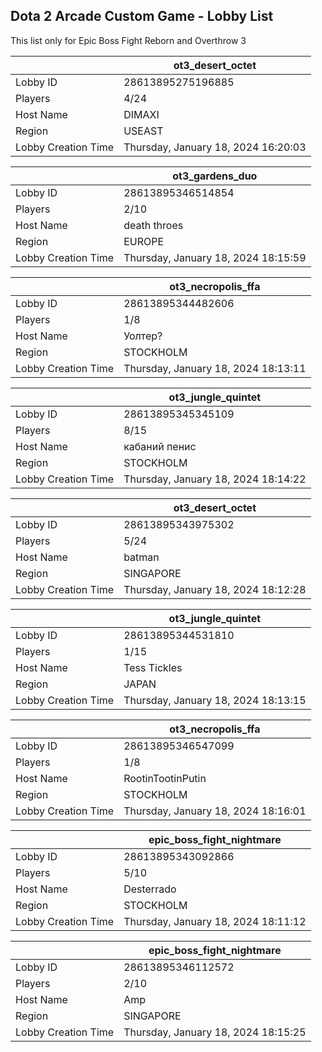 ## Dota 2 Arcade Custom Game - Lobby List

This list only for Epic Boss Fight Reborn and Overthrow 3

|  | ot3_desert_octet |
| ------ | ------ |
| Lobby ID | 28613895275196885 |
| Players | 4/24 |
| Host Name | DIMAXI |
| Region | USEAST |
| Lobby Creation Time | Thursday, January 18, 2024 16:20:03 |


|  | ot3_gardens_duo |
| ------ | ------ |
| Lobby ID | 28613895346514854 |
| Players | 2/10 |
| Host Name | death throes |
| Region | EUROPE |
| Lobby Creation Time | Thursday, January 18, 2024 18:15:59 |


|  | ot3_necropolis_ffa |
| ------ | ------ |
| Lobby ID | 28613895344482606 |
| Players | 1/8 |
| Host Name | Уолтер? |
| Region | STOCKHOLM |
| Lobby Creation Time | Thursday, January 18, 2024 18:13:11 |


|  | ot3_jungle_quintet |
| ------ | ------ |
| Lobby ID | 28613895345345109 |
| Players | 8/15 |
| Host Name | кабаний пенис |
| Region | STOCKHOLM |
| Lobby Creation Time | Thursday, January 18, 2024 18:14:22 |


|  | ot3_desert_octet |
| ------ | ------ |
| Lobby ID | 28613895343975302 |
| Players | 5/24 |
| Host Name | batman |
| Region | SINGAPORE |
| Lobby Creation Time | Thursday, January 18, 2024 18:12:28 |


|  | ot3_jungle_quintet |
| ------ | ------ |
| Lobby ID | 28613895344531810 |
| Players | 1/15 |
| Host Name | Tess Tickles |
| Region | JAPAN |
| Lobby Creation Time | Thursday, January 18, 2024 18:13:15 |


|  | ot3_necropolis_ffa |
| ------ | ------ |
| Lobby ID | 28613895346547099 |
| Players | 1/8 |
| Host Name | RootinTootinPutin |
| Region | STOCKHOLM |
| Lobby Creation Time | Thursday, January 18, 2024 18:16:01 |


|  | epic_boss_fight_nightmare |
| ------ | ------ |
| Lobby ID | 28613895343092866 |
| Players | 5/10 |
| Host Name | Desterrado |
| Region | STOCKHOLM |
| Lobby Creation Time | Thursday, January 18, 2024 18:11:12 |


|  | epic_boss_fight_nightmare |
| ------ | ------ |
| Lobby ID | 28613895346112572 |
| Players | 2/10 |
| Host Name | Amp |
| Region | SINGAPORE |
| Lobby Creation Time | Thursday, January 18, 2024 18:15:25 |


